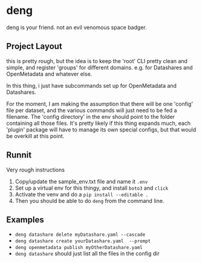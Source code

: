 # deng
deng is your friend. not an evil venomous space badger.

## Project Layout
this is pretty rough, but the idea is to keep the 'root' CLI pretty clean and simple, and register 'groups' for different domains. e.g. for Datashares and OpenMetadata and whatever else.

In this thing, i just have subcommands set up for OpenMetadata and Datashares.

For the moment, I am making the assumption that there will be one 'config' file per dataset, and the various commands will just need to be fed a filename.  The 'config directory' in the env should point to the folder containing all those files. It's pretty likely if this thing expands much, each 'plugin' package will have to manage its own special configs, but that would be overkill at this point.
## Runnit
Very rough instructions
1. Copy/update the sample_env.txt file and name it `.env`
2. Set up a virtual env for this thingy, and install `boto3` and `click`
3. Activate the venv and do a `pip install --editable .`
4. Then you should be able to do `deng` from the command line.

## Examples
- `deng datashare delete myDatashare.yaml --cascade `
- `deng datashare create yourDatashare.yaml  --prompt`
- `deng openmetadata publish myOtherDatashare.yaml`
- `deng datashare` should just list all the files in the config dir
